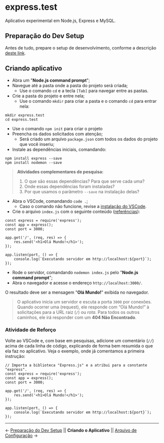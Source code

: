 # express.test
Aplicativo experimental em Node.js, Express e MySQL.

## Preparação do Dev Setup
Antes de tudo, prepare o setup de desenvolvimento, conforme a descrição [deste link](https://docs.google.com/file/d/1Zo42HZvGtEAx-9OjLX5Cr9J5SKl07NvUxLGSTSbWHpc).  

## Criando aplicativo
 - Abra um "**Node.js command prompt**";
 - Navegue até a pasta onde a pasta do projeto será criada;
   - Use o comando `cd` e a tecla `[Tab]` para navegar entre as pastas.
 - Crie a pasta do projeto e entre nela;
   - Use o comando `mkdir` para criar a pasta e o comando `cd` para entrar nela:
```
mkdir express.test
cd express.test
```
 - Use o comando `npm init` para criar o projeto
 - Preencha os dados solicitados com atenção;
   - Será criado um arquivo `package.json` com todos os dados do projeto que você inseriu;
 - Instale as dependências iniciais, comandando:
```
npm install express --save
npm install nodemon --save
```

> **Atividades complementares de pesquisa:**
>  1. O que são essas dependências? Para que serve cada uma?
>  2. Onde essas dependências foram instaladas?
>  2. Por que usamos o parâmetro `--save` na instalação delas?

 - Abra o VSCode, comandando `code .`;
   - Caso o comando não funcione, revise a [instalação do VSCode](https://docs.google.com/file/d/1Zo42HZvGtEAx-9OjLX5Cr9J5SKl07NvUxLGSTSbWHpc).
 - Crie o arquivo `index.js` com o seguinte conteúdo ([referências](https://expressjs.com/pt-br/starter/hello-world.html)):
```
const express = require('express');
const app = express();
const port = 3000;  

app.get('/', (req, res) => {
    res.send('<h1>Olá Mundo!</h1>');
});

app.listen(port, () => {
    console.log(`Executando servidor em http://localhost:${port}`);
});
```
 - Rode o servidor, comandando `nodemon index.js` pelo "**Node.js command prompt**";
 - Abra o navegador e acesse o endereço `http://localhost:3000/`.

O resultado deve ser a mensagem "**Olá Mundo!**" exibida no navegador.

> O aplicativo inicia um servidor e escuta a porta `3000` por conexões. Quando ocorrer uma (request), ele responde com “Olá Mundo!” à solicitações para a URL raiz (`/`) ou _rota_. Para todos os outros caminhos, ele irá responder com um **404 Não Encontrado**.

### Atividade de Reforço
Volte ao VSCode e, com base em pesquisas, adicione um comentário (`//`) acima de cada linha de código, explicando de forma bem resumida o que ela faz no aplicativo. Veja o exemplo, onde já comentamos a primeira instrução:
```
// Importa a biblioteca "Express.js" e a atribui para a constante "express".
const express = require('express');
const app = express();
const port = 3000;  

app.get('/', (req, res) => {
    res.send('<h1>Olá Mundo!</h1>');
});

app.listen(port, () => {
    console.log(`Executando servidor em http://localhost:${port}`);
});
```
---
← [Preparação do Dev Setup](https://github.com/Luferat/express.test) || **Criando o Aplicativo** || [Arquivo de Configuração](https://github.com/Luferat/express.test/tree/Atividade.02_Arquivo_de_configura%C3%A7%C3%A3o) →